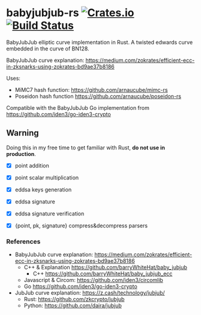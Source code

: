 # babyjubjub-rs [![Crates.io](https://img.shields.io/crates/v/babyjubjub-rs.svg)](https://crates.io/crates/babyjubjub-rs) [![Build Status](https://travis-ci.org/arnaucube/babyjubjub-rs.svg?branch=master)](https://travis-ci.org/arnaucube/babyjubjub-rs)
BabyJubJub elliptic curve implementation in Rust. A twisted edwards curve embedded in the curve of BN128.

BabyJubJub curve explanation: https://medium.com/zokrates/efficient-ecc-in-zksnarks-using-zokrates-bd9ae37b8186

Uses:
- MiMC7 hash function: https://github.com/arnaucube/mimc-rs
- Poseidon hash function https://github.com/arnaucube/poseidon-rs

Compatible with the BabyJubJub Go implementation from https://github.com/iden3/go-iden3-crypto

## Warning
Doing this in my free time to get familiar with Rust, **do not use in production**.

- [x] point addition
- [x] point scalar multiplication
- [x] eddsa keys generation
- [x] eddsa signature
- [x] eddsa signature verification
- [x] {point, pk, signature} compress&decompress parsers




### References
- BabyJubJub curve explanation: https://medium.com/zokrates/efficient-ecc-in-zksnarks-using-zokrates-bd9ae37b8186
	- C++ & Explanation https://github.com/barryWhiteHat/baby_jubjub
		- C++ https://github.com/barryWhiteHat/baby_jubjub_ecc
	- Javascript & Circom: https://github.com/iden3/circomlib
	- Go https://github.com/iden3/go-iden3-crypto
- JubJub curve explanation: https://z.cash/technology/jubjub/
	- Rust: https://github.com/zkcrypto/jubjub
	- Python: https://github.com/daira/jubjub
